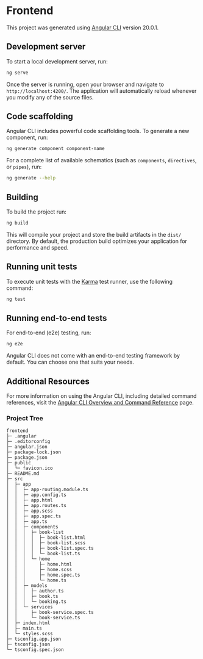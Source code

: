 # Frontend

This project was generated using [Angular CLI](https://github.com/angular/angular-cli) version 20.0.1.

## Development server

To start a local development server, run:

```bash
ng serve
```

Once the server is running, open your browser and navigate to `http://localhost:4200/`. The application will automatically reload whenever you modify any of the source files.

## Code scaffolding

Angular CLI includes powerful code scaffolding tools. To generate a new component, run:

```bash
ng generate component component-name
```

For a complete list of available schematics (such as `components`, `directives`, or `pipes`), run:

```bash
ng generate --help
```

## Building

To build the project run:

```bash
ng build
```

This will compile your project and store the build artifacts in the `dist/` directory. By default, the production build optimizes your application for performance and speed.

## Running unit tests

To execute unit tests with the [Karma](https://karma-runner.github.io) test runner, use the following command:

```bash
ng test
```

## Running end-to-end tests

For end-to-end (e2e) testing, run:

```bash
ng e2e
```

Angular CLI does not come with an end-to-end testing framework by default. You can choose one that suits your needs.

## Additional Resources

For more information on using the Angular CLI, including detailed command references, visit the [Angular CLI Overview and Command Reference](https://angular.dev/tools/cli) page.

### Project Tree
```
frontend
├─ .angular
├─ .editorconfig
├─ angular.json
├─ package-lock.json
├─ package.json
├─ public
│  └─ favicon.ico
├─ README.md
├─ src
│  ├─ app
│  │  ├─ app-routing.module.ts
│  │  ├─ app.config.ts
│  │  ├─ app.html
│  │  ├─ app.routes.ts
│  │  ├─ app.scss
│  │  ├─ app.spec.ts
│  │  ├─ app.ts
│  │  ├─ components
│  │  │  ├─ book-list
│  │  │  │  ├─ book-list.html
│  │  │  │  ├─ book-list.scss
│  │  │  │  ├─ book-list.spec.ts
│  │  │  │  └─ book-list.ts
│  │  │  └─ home
│  │  │     ├─ home.html
│  │  │     ├─ home.scss
│  │  │     ├─ home.spec.ts
│  │  │     └─ home.ts
│  │  ├─ models
│  │  │  ├─ author.ts
│  │  │  ├─ book.ts
│  │  │  └─ booking.ts
│  │  └─ services
│  │     ├─ book-service.spec.ts
│  │     └─ book-service.ts
│  ├─ index.html
│  ├─ main.ts
│  └─ styles.scss
├─ tsconfig.app.json
├─ tsconfig.json
└─ tsconfig.spec.json

```